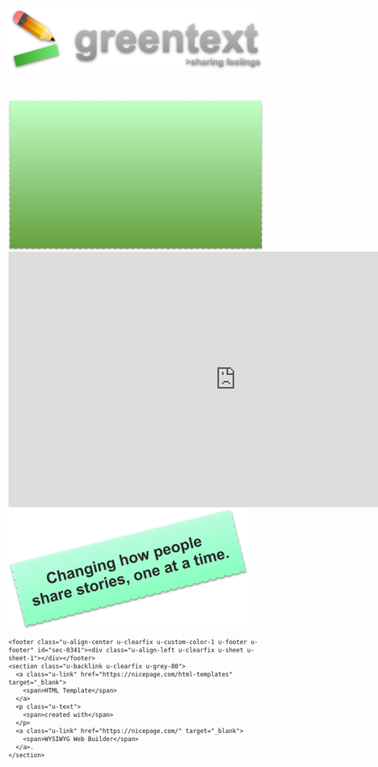 <html>
  <head>
    <meta name="viewport" content="width=device-width, initial-scale=1.0">
    <meta charset="utf-8">
    <meta name="keywords" content="">
    <meta name="description" content="">
    <meta name="page_type" content="np-template-header-footer-from-plugin">
    <title>Fable for Growth: Greentext</title>
    <link rel="stylesheet" href="nicepage.css" media="screen">
	<link rel="stylesheet" href="Home.css" media="screen">
    <meta name="generator" content="Nicepage 3.21.3, nicepage.com">
    <link id="u-theme-google-font" rel="stylesheet" href="https://fonts.googleapis.com/css?family=Roboto:100,100i,300,300i,400,400i,500,500i,700,700i,900,900i|Open+Sans:300,300i,400,400i,600,600i,700,700i,800,800i">
  </head>
  <body data-home-page="Home.html" data-home-page-title="Home" class="u-body"><header class="u-clearfix u-header u-image u-header" id="sec-82a8" data-image-width="1920" data-image-height="207"><div class="u-clearfix u-sheet u-valign-middle u-sheet-1">
        <a href="https://nicepage.com" class="u-image u-logo u-image-1" data-image-width="558" data-image-height="139">
          <img src="images/HeaderLogo.png" class="u-logo-image u-logo-image-1">
        </a>
      </div></header>
    <section class="u-clearfix u-image u-section-1" id="sec-c243" data-image-width="1600" data-image-height="1037">
      <div class="u-clearfix u-sheet u-sheet-1">
        <img class="u-align-center u-expanded-width-lg u-expanded-width-md u-expanded-width-sm u-expanded-width-xs u-hidden-md u-image u-image-contain u-image-default u-preserve-proportions u-image-1" src="images/videoOverlay2.png" alt="" data-image-width="694" data-image-height="410">
        <div class="u-align-center u-clearfix u-custom-html u-custom-html-1">
          <iframe width="900" height="506" src="https://www.youtube.com/embed/njjnx4L-zeo" title="YouTube video player" frameborder="0" allow="accelerometer; autoplay; clipboard-write; encrypted-media; gyroscope; picture-in-picture" allowfullscreen=""></iframe>
        </div>
        <img class="u-image u-image-default u-image-2" src="images/videoOverlay.png" alt="" data-image-width="474" data-image-height="238">
      </div>
    </section>
    
    
    <footer class="u-align-center u-clearfix u-custom-color-1 u-footer u-footer" id="sec-0341"><div class="u-align-left u-clearfix u-sheet u-sheet-1"></div></footer>
    <section class="u-backlink u-clearfix u-grey-80">
      <a class="u-link" href="https://nicepage.com/html-templates" target="_blank">
        <span>HTML Template</span>
      </a>
      <p class="u-text">
        <span>created with</span>
      </p>
      <a class="u-link" href="https://nicepage.com/" target="_blank">
        <span>WYSIWYG Web Builder</span>
      </a>. 
    </section>
  </body>
</html>
